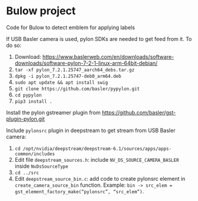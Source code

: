 # Bulow project
Code for Bulow to detect emblem for applying labels

If USB Basler camera is used, pylon SDKs are needed to get feed from it. To do so:

1. Download: https://www.baslerweb.com/en/downloads/software-downloads/software-pylon-7-2-1-linux-arm-64bit-debian/
2. ```tar -xf pylon_7.2.1.25747_aarch64_debs.tar.gz```
3. ```dpkg -i pylon_7.2.1.25747-deb0_arm64.deb```
4. ```sudo apt update && apt install swig```
5. ```git clone https://github.com/basler/pypylon.git```
6. ```cd pypylon```
7. ```pip3 install .```

Install the pylon gstreamer plugin from https://github.com/basler/gst-plugin-pylon.git

Include ```pylonsrc``` plugin in deepstream to get stream from USB Basler camera:

1. ```cd /opt/nvidia/deepstream/deepstream-6.1/sources/apps/apps-common/includes```
2. Edit file ```deepstream_sources.h```: include ```NV_DS_SOURCE_CAMERA_BASLER``` inside ```NvDsSourceType```
3. ```cd ../src```
4. Edit ```deepstream_source_bin.c```: add code to create pylonsrc element in ```create_camera_source_bin``` function. Example:
```bin -> src_elem = gst_element_factory_make(“pylonsrc”, “src_elem”)```.
